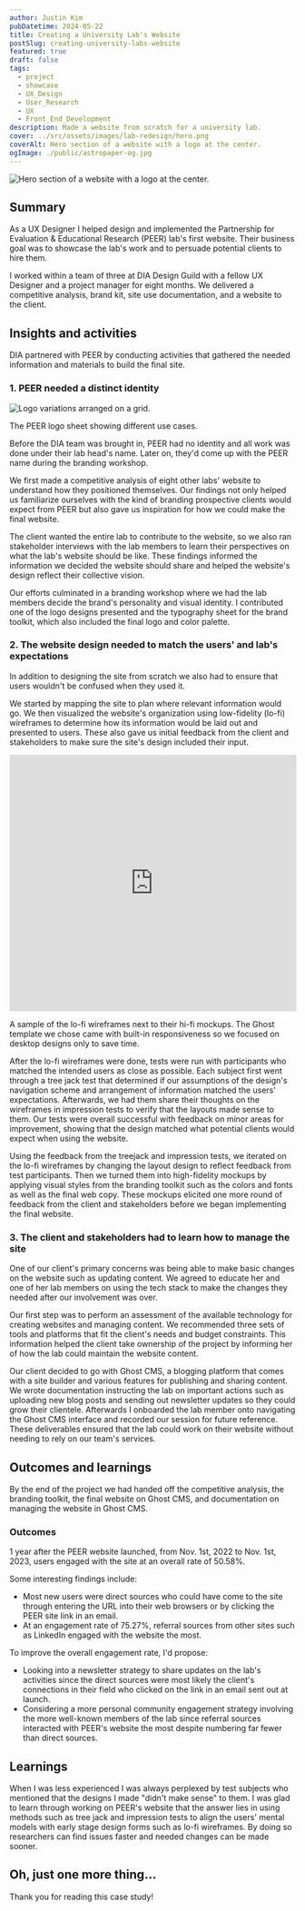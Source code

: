 ```yaml
---
author: Justin Kim
pubDatetime: 2024-05-22
title: Creating a University Lab's Website
postSlug: creating-university-labs-website
featured: true
draft: false
tags:
  - project
  - showcase
  - UX_Design
  - User_Research
  - UX
  - Front_End_Development
description: Made a website from scratch for a university lab.
cover: ../src/assets/images/lab-redesign/hero.png
coverAlt: Hero section of a website with a logo at the center.
ogImage: ./public/astropaper-og.jpg
---
```


![Hero section of a website with a logo at the center.](@assets/images/lab-redesign/hero.png)

## Summary

As a UX Designer I helped design and implemented the Partnership for Evaluation & Educational Research (PEER) lab's first website. Their business goal was to showcase the lab's work and to persuade potential clients to hire them.

I worked within a team of three at DIA Design Guild with a fellow UX Designer and a project manager for eight months. We delivered a competitive analysis, brand kit, site use documentation, and a website to the client.

## Insights and activities

DIA partnered with PEER by conducting activities that gathered the needed information and materials to build the final site.

### 1. PEER needed a distinct identity

![Logo variations arranged on a grid.](@assets/images/lab-redesign/logos.png)

<p class="text-[--color-card-muted] text-center pt-0 mt-0 text-xs">The PEER logo sheet showing different use cases.</p>

Before the DIA team was brought in, PEER had no identity and all work was done under their lab head's name. Later on, they'd come up with the PEER name during the branding workshop.

We first made a competitive analysis of eight other labs' website to understand how they positioned themselves. Our findings not only helped us familiarize ourselves with the kind of branding prospective clients would expect from PEER but also gave us inspiration for how we could make the final website.

The client wanted the entire lab to contribute to the website, so we also ran stakeholder interviews with the lab members to learn their perspectives on what the lab's website should be like. These findings informed the information we decided the website should share and helped the website's design reflect their collective vision.

Our efforts culminated in a branding workshop where we had the lab members decide the brand's personality and visual identity. I contributed one of the logo designs presented and the typography sheet for the brand toolkit, which also included the final logo and color palette.

### 2. The website design needed to match the users' and lab's expectations

In addition to designing the site from scratch we also had to ensure that users wouldn't be confused when they used it.

We started by mapping the site to plan where relevant information would go. We then visualized the website's organization using low-fidelity (lo-fi) wireframes to determine how its information would be laid out and presented to users. These also gave us initial feedback from the client and stakeholders to make sure the site's design included their input.

<p><iframe style="border: 1px solid rgba(0, 0, 0, 0.1);" width="100%" height="450" src="https://www.figma.com/embed?embed_host=share&url=https%3A%2F%2Fwww.figma.com%2Fdesign%2FOIKuCVI283RK0Ce0HqEeE7%2FPEER-Designs-Sample%3Fnode-id%3D0-1%26t%3D9NjOiE8glAVwMJ5T-1" allowfullscreen></iframe></p>

<p class="text-[--color-card-muted] text-center pt-0 mt-0 text-xs">A sample of the lo-fi wireframes next to their hi-fi mockups. The Ghost template we chose came with built-in responsiveness so we focused on desktop designs only to save time.</p>

After the lo-fi wireframes were done, tests were run with participants who matched the intended users as close as possible. Each subject first went through a tree jack test that determined if our assumptions of the design's navigation scheme and arrangement of information matched the users' expectations. Afterwards, we had them share their thoughts on the wireframes in impression tests to verify that the layouts made sense to them. Our tests were overall successful with feedback on minor areas for improvement, showing that the design matched what potential clients would expect when using the website.

Using the feedback from the treejack and impression tests, we iterated on the lo-fi wireframes by changing the layout design to reflect feedback from test participants. Then we turned them into high-fidelity mockups by applying visual styles from the branding toolkit such as the colors and fonts as well as the final web copy. These mockups elicited one more round of feedback from the client and stakeholders before we began implementing the final website.

### 3. The client and stakeholders had to learn how to manage the site

One of our client's primary concerns was being able to make basic changes on the website such as updating content. We agreed to educate her and one of her lab members on using the tech stack to make the changes they needed after our involvement was over.

Our first step was to perform an assessment of the available technology for creating websites and managing content. We recommended three sets of tools and platforms that fit the client's needs and budget constraints. This information helped the client take ownership of the project by informing her of how the lab could maintain the website content.

Our client decided to go with Ghost CMS, a blogging platform that comes with a site builder and various features for publishing and sharing content. We wrote documentation instructing the lab on important actions such as uploading new blog posts and sending out newsletter updates so they could grow their clientele. Afterwards I onboarded the lab member onto navigating the Ghost CMS interface and recorded our session for future reference. These deliverables ensured that the lab could work on their website without needing to rely on our team's services.

## Outcomes and learnings

By the end of the project we had handed off the competitive analysis, the branding toolkit, the final website on Ghost CMS, and documentation on managing the website in Ghost CMS.

### Outcomes

1 year after the PEER website launched, from Nov. 1st, 2022 to Nov. 1st, 2023, users engaged with the site at an overall rate of 50.58%.

Some interesting findings include:

- Most new users were direct sources who could have come to the site through entering the URL into their web browsers or by clicking the PEER site link in an email.
- At an engagement rate of 75.27%, referral sources from other sites such as LinkedIn engaged with the website the most.

To improve the overall engagement rate, I'd propose:

- Looking into a newsletter strategy to share updates on the lab's activities since the direct sources were most likely the client's connections in their field who clicked on the link in an email sent out at launch.
- Considering a more personal community engagement strategy involving the more well-known members of the lab since referral sources interacted with PEER's website the most despite numbering far fewer than direct sources.

## Learnings

When I was less experienced I was always perplexed by test subjects who mentioned that the designs I made "didn't make sense" to them. I was glad to learn through working on PEER's website that the answer lies in using methods such as tree jack and impression tests to align the users' mental models with early stage design forms such as lo-fi wireframes. By doing so researchers can find issues faster and needed changes can be made sooner.

## Oh, just one more thing...

Thank you for reading this case study!

